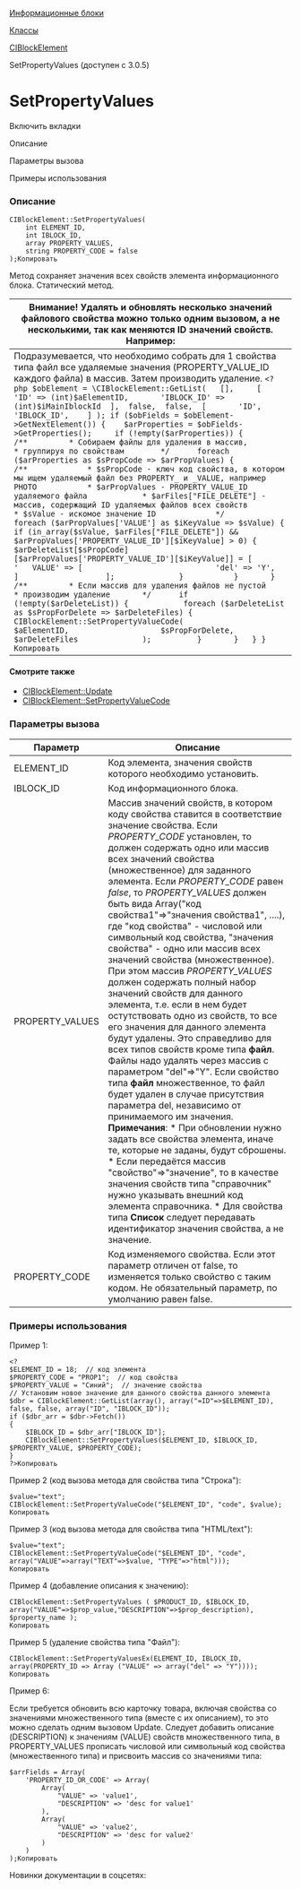 [Информационные блоки](/api_help/iblock/index.php)

[Классы](/api_help/iblock/classes/index.php)

[CIBlockElement](/api_help/iblock/classes/ciblockelement/index.php)

SetPropertyValues (доступен с 3.0.5)

SetPropertyValues
=================

Включить вкладки

Описание

Параметры вызова

Примеры использования

### Описание

```
CIBlockElement::SetPropertyValues(
	int ELEMENT_ID,
	int IBLOCK_ID,
	array PROPERTY_VALUES,
	string PROPERTY_CODE = false
);Копировать
```

Метод сохраняет значения всех свойств элемента информационного блока. Статический метод.

| **Внимание!** Удалять и обновлять несколько значений файлового свойства можно только одним вызовом, а не несколькими, так как меняются ID значений свойств. Например: |
| --- |
| Подразумевается, что необходимо собрать для 1 свойства типа файл все удаляемые значения (PROPERTY\_VALUE\_ID каждого файла) в массив. Затем производить удаление.  ``` <?php $obElement = \CIBlockElement::GetList( 	[], 	[ 		'ID' => (int)$aElementID, 		'IBLOCK_ID' => (int)$iMainIblockId 	], 	false, 	false, 	[ 		'ID', 		'IBLOCK_ID', 	] ); if ($obFields = $obElement->GetNextElement()) { 	$arProperties = $obFields->GetProperties(); 	if (!empty($arProperties)) { 		/** 		* Собираем файлы для удаления в массив, 		* группируя по свойствам 		*/ 		foreach ($arProperties as $sPropCode => $arPropValues) { 			/** 			* $sPropCode - ключ код свойства, в котором мы ищем удаляемый файл без PROPERTY_ и _VALUE, например PHOTO 			* $arPropValues - PROPERTY_VALUE_ID удаляемого файла 			* $arFiles["FILE_DELETE"] - массив, содержащий ID удаляемых файлов всех свойств 			* $sValue - искомое значение ID 			*/ 			foreach ($arPropValues['VALUE'] as $iKeyValue => $sValue) { 				if (in_array($sValue, $arFiles["FILE_DELETE"]) && $arPropValues['PROPERTY_VALUE_ID'][$iKeyValue] > 0) { 					$arDeleteList[$sPropCode][$arPropValues['PROPERTY_VALUE_ID'][$iKeyValue]] = [ 					'	VALUE' => [ 							'del' => 'Y', 						] 					]; 				} 			} 		} 		/** 		* Если массив для удаления файлов не пустой 		* производим удаление 		*/ 		if (!empty($arDeleteList)) { 			foreach ($arDeleteList as $sPropForDelete => $arDeleteFiles) { 				CIBlockElement::SetPropertyValueCode( 					$aElementID, 					$sPropForDelete, 					$arDeleteFiles 				); 			} 		} 	} }Копировать ``` |

#### Смотрите также

* [CIBlockElement::Update](/api_help/iblock/classes/ciblockelement/update.php)
* [CIBlockElement::SetPropertyValueCode](/api_help/iblock/classes/ciblockelement/setpropertyvaluecode.php)

### Параметры вызова

| Параметр | Описание |
| --- | --- |
| ELEMENT\_ID | Код элемента, значения свойств которого необходимо установить. |
| IBLOCK\_ID | Код информационного блока. |
| PROPERTY\_VALUES | Массив значений свойств, в котором коду свойства ставится в соответствие значение свойства.   Если *PROPERTY\_CODE* установлен, то должен содержать одно или массив всех значений свойства (множественное) для заданного элемента.   Если *PROPERTY\_CODE* равен *false*, то *PROPERTY\_VALUES* должен быть вида Array("код свойства1"=>"значения свойства1", ....), где "код свойства" - числовой или символьный код свойства, "значения свойства" - одно или массив всех значений свойства (множественное). При этом массив *PROPERTY\_VALUES* должен содержать полный набор значений свойств для данного элемента, т.е. если в нем будет остутствовать одно из свойств, то все его значения для данного элемента будут удалены.   Это справедливо для всех типов свойств кроме типа **файл**. Файлы надо удалять через массив с параметром "del"=>"Y".   Если свойство типа **файл** множественное, то файл будет удален в случае присутствия параметра del, независимо от принимаемого им значения.   **Примечания**:  * При обновлении нужно задать все свойства элемента, иначе те, которые не заданы, будут сброшены. * Если передаётся массив "свойство"=>"значение", то в качестве значения свойств типа "справочник" нужно указывать внешний код элемента справочника. * Для свойства типа **Список** следует передавать идентификатор значения свойства, а не значение. |
| PROPERTY\_CODE | Код изменяемого свойства. Если этот параметр отличен от false, то изменяется только свойство с таким кодом. Не обязательный параметр, по умолчанию равен false. |

### Примеры использования

Пример 1:

```
<?
$ELEMENT_ID = 18;  // код элемента
$PROPERTY_CODE = "PROP1";  // код свойства
$PROPERTY_VALUE = "Синий";  // значение свойства
// Установим новое значение для данного свойства данного элемента
$dbr = CIBlockElement::GetList(array(), array("=ID"=>$ELEMENT_ID), false, false, array("ID", "IBLOCK_ID"));
if ($dbr_arr = $dbr->Fetch())
{
	$IBLOCK_ID = $dbr_arr["IBLOCK_ID"];
	CIBlockElement::SetPropertyValues($ELEMENT_ID, $IBLOCK_ID, $PROPERTY_VALUE, $PROPERTY_CODE);
}
?>Копировать
```

Пример 2 (код вызова метода для свойства типа "Строка"):

```
$value="text";
CIBlockElement::SetPropertyValueCode("$ELEMENT_ID", "code", $value);
Копировать
```

Пример 3 (код вызова метода для свойства типа "HTML/text"):

```
$value="text";
CIBlockElement::SetPropertyValueCode("$ELEMENT_ID", "code", array("VALUE"=>array("TEXT"=>$value, "TYPE"=>"html")));
Копировать
```

Пример 4 (добавление описания к значению):

```
CIBlockElement::SetPropertyValues ( $PRODUCT_ID, $IBLOCK_ID, array("VALUE"=>$prop_value,"DESCRIPTION"=>$prop_description), $property_name ); 
Копировать
```

Пример 5 (удаление свойства типа "Файл"):

```
CIBlockElement::SetPropertyValuesEx(ELEMENT_ID, IBLOCK_ID, array(PROPERTY_ID => Array ("VALUE" => array("del" => "Y")))); 
Копировать
```

Пример 6:

Если требуется обновить всю карточку товара, включая свойства со значениями множественного типа (вместе с их описанием), то это можно сделать одним вызовом Update. Следует добавить описание (DESCRIPTION) к значениям (VALUE) свойств множественного типа, в PROPERTY\_VALUES прописать числовой или символьный код свойства (множественного типа) и присвоить массив со значениями типа:

```
$arrFields = Array( 
	'PROPERTY_ID_OR_CODE' => Array( 
		Array( 
			"VALUE" => 'value1', 
			"DESCRIPTION" => 'desc for value1' 
		), 
		Array( 
			"VALUE" => 'value2', 
			"DESCRIPTION" => 'desc for value2'  
		) 
	)
);Копировать
```

Новинки документации в соцсетях:
